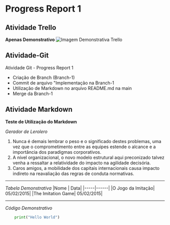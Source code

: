 # Progress Report 1
## Atividade Trello

**Apenas Demonstrativo**
![Imagem Demonstrativa Trello](https://blog.strategy-ai.com/hubfs/Blog%20Images/expand_trello_1.png#keepProtocol)

## Atividade-Git
Atividade Git - Progress Report 1

- Criação de Branch (Branch-1)
- Commit de arquivo "Implementação na Branch-1
- Utilização de Markdown no arquivo README.md na main
- Merge da Branch-1

## Atividade Markdown

**Teste de Utilização do Markdown**

_Gerador de Lerolero_

1. Nunca é demais lembrar o peso e o significado destes problemas, uma vez que o comprometimento entre as equipes estende o alcance e a importância dos paradigmas corporativos.
1. A nível organizacional, o novo modelo estrutural aqui preconizado talvez venha a ressaltar a relatividade do impacto na agilidade decisória.
1. Caros amigos, a mobilidade dos capitais internacionais causa impacto indireto na reavaliação das regras de conduta normativas.

---

_Tabela Demonstrativa_
|Nome | Data|
|-----|------|
|O Jogo da Imitação| 05/02/2015|
|The Imitation Game| 05/02/2015|

---

_Código Demonstrativo_

```python
    print("Hello World")
```